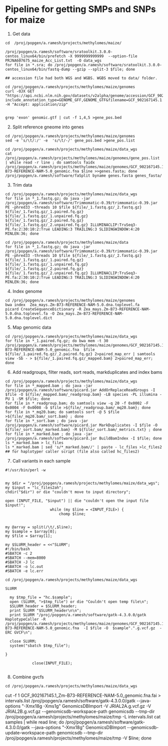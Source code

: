 # Pipeline for getting SMPs and SNPs for maize

1. Get data
```
cd  /proj/popgen/a.ramesh/projects/methylomes/maize/

/proj/popgen/a.ramesh/software/sratoolkit.3.0.0-centos_linux64/bin/prefetch -X 9999999999999  --option-file PRJNA607675_maize_Acc_List.txt  -O data_wgs
for file in *.sra; do /proj/popgen/a.ramesh/software/sratoolkit.3.0.0-centos_linux64/bin/fastq-dump --gzip --split-3 $file; done

## accession file had both WGS and WGBS. WGBS moved to data/ folder.

cd /proj/popgen/a.ramesh/projects/methylomes/maize/genomes
curl -OJX GET "https://api.ncbi.nlm.nih.gov/datasets/v2alpha/genome/accession/GCF_902167145.1/download?include_annotation_type=GENOME_GFF,GENOME_GTF&filename=GCF_902167145.1.zip" -H "Accept: application/zip"


grep 'exon' genomic.gtf | cut -f 1,4,5 >gene_pos.bed
```
2. Split reference gneome into genes
```
cd /proj/popgen/a.ramesh/projects/methylomes/maize/genomes
sed -e 's/\t/:/' -e  's/\t/-/' gene_pos.bed >gene_pos.list

cd /proj/popgen/a.ramesh/projects/methylomes/maize/data_wgs
cat /proj/popgen/a.ramesh/projects/methylomes/maize/genomes/gene_pos.list | while read -r line ; do samtools faidx /proj/popgen/a.ramesh/projects/methylomes/maize/genomes/GCF_902167145.1_Zm-B73-REFERENCE-NAM-5.0_genomic.fna $line >>genes.fasta; done
/proj/popgen/a.ramesh/software/faSplit byname genes.fasta genes_fasta/
```

3. Trim data
```
cd /proj/popgen/a.ramesh/projects/methylomes/maize/data_wgs
for file in *_1.fastq.gz; do java -jar /proj/popgen/a.ramesh/software/Trimmomatic-0.39/trimmomatic-0.39.jar PE -phred33 -threads 10 $file ${file/_1.fastq.gz/_2.fastq.gz} ${file/_1.fastq.gz/_1.paired.fq.gz} ${file/_1.fastq.gz/_1.unpaired.fq.gz} ${file/_1.fastq.gz/_2.paired.fq.gz} ${file/_1.fastq.gz/_2.unpaired.fq.gz} ILLUMINACLIP:TruSeq3-PE.fa:2:30:10:2:True LEADING:3 TRAILING:3 SLIDINGWINDOW:4:20 MINLEN:36; done

cd /proj/popgen/a.ramesh/projects/methylomes/maize/data
for file in *_1.fastq.gz; do java -jar /proj/popgen/a.ramesh/software/Trimmomatic-0.39/trimmomatic-0.39.jar PE -phred33 -threads 10 $file ${file/_1.fastq.gz/_2.fastq.gz} ${file/_1.fastq.gz/_1.paired.fq.gz} ${file/_1.fastq.gz/_1.unpaired.fq.gz} ${file/_1.fastq.gz/_2.paired.fq.gz} ${file/_1.fastq.gz/_2.unpaired.fq.gz} ILLUMINACLIP:TruSeq3-PE.fa:2:30:10:2:True LEADING:3 TRAILING:3 SLIDINGWINDOW:4:20 MINLEN:36; done
```

4. Index genome
```
cd /proj/popgen/a.ramesh/projects/methylomes/maize/genomes
bwa index  Zea_mays.Zm-B73-REFERENCE-NAM-5.0.dna.toplevel.fa
picard CreateSequenceDictionary -R Zea_mays.Zm-B73-REFERENCE-NAM-5.0.dna.toplevel.fa -O Zea_mays.Zm-B73-REFERENCE-NAM-5.0.dna.toplevel.dict
```

5. Map genomic data
```
cd /proj/popgen/a.ramesh/projects/methylomes/maize/data_wgs
for file in *_1.paired.fq.gz; do bwa mem -t 30 /proj/popgen/a.ramesh/projects/methylomes/maize/genomes/GCF_902167145.1_Zm-B73-REFERENCE-NAM-5.0_genomic.fna  $file ${file/_1.paired.fq.gz/_2.paired.fq.gz} 2>paired_map_err | samtools view -Sb - > ${file/_1.paired.fq.gz/_mapped.bam} 2>paired_map_err; done
```

6. Add readgroups, filter reads, sort reads, markduplicates and index bams
```
cd /proj/popgen/a.ramesh/projects/methylomes/maize/data_wgs
for file in *_mapped.bam ; do java -jar /proj/popgen/a.ramesh/software/picard.jar AddOrReplaceReadGroups -I $file -O ${file/_mapped.bam/_readgroup.bam} -LB species -PL illumina -PU 1 -SM $file; done
for file in *_readgroup.bam; do samtools view -q 20 -f 0x0002 -F 0x0004 -F 0x0008 -b $file >${file/_readgroup.bam/_mq20.bam}; done
for file in *_mq20.bam; do samtools sort -@ 5 $file >${file/_mq20.bam/_sort.bam} ; done
for file in *_sort.bam ; do java -jar /proj/popgen/a.ramesh/software/picard.jar MarkDuplicates -I $file -O ${file/_sort.bam/_marked.bam} -M ${file/_sort.bam/_metrics.txt} ; done
for file in *_marked.bam ; do java -jar /proj/popgen/a.ramesh/software/picard.jar BuildBamIndex -I $file; done
ls *_marked.bam > lc_files
ls *_marked.bam | sed 's/*_marked.bam//' | paste - lc_files >lc_files2 ## for haplotyper caller script (file also called hc_files2)
```

7. Call variants in each sample
```
#!/usr/bin/perl -w


my $dir = "/proj/popgen/a.ramesh/projects/methylomes/maize/data_wgs";
my $input = "lc_files2ah";
chdir("$dir") or die "couldn't move to input directory";

open (INPUT_FILE, "$input") || die "couldn't open the input file $input!";
                    while (my $line = <INPUT_FILE>) {
                        chomp $line;


my @array = split(/\t/,$line);
my $sample = $array[0];
my $file = $array[1];

my $SLURM_header = <<"SLURM";
#!/bin/bash
#SBATCH -c 2
#SBATCH --mem=8000
#SBATCH -J lc
#SBATCH -o lc.out
#SBATCH -e lc.err

cd /proj/popgen/a.ramesh/projects/methylomes/maize/data_wgs

SLURM

  my $tmp_file = "hc.$sample";
  open (SLURM, ">$tmp_file") or die "Couldn't open temp file\n";
  $SLURM_header = $SLURM_header;
  print SLURM "$SLURM_header\n\n";
  print SLURM "/proj/popgen/a.ramesh/software/gatk-4.3.0.0/gatk HaplotypeCaller -R /proj/popgen/a.ramesh/projects/methylomes/maize/genomes/GCF_902167145.1_Zm-B73-REFERENCE-NAM-5.0_genomic.fna  -I $file -O  $sample".".g.vcf.gz  -ERC GVCF\n";
  
  close SLURM;
  system("sbatch $tmp_file");

}

            close(INPUT_FILE);


```

8. Combine gvcfs
```
cd /proj/popgen/a.ramesh/projects/methylomes/maize/data_wgs
```


cut -f 1 GCF_902167145.1_Zm-B73-REFERENCE-NAM-5.0_genomic.fna.fai > intervals.list
/proj/popgen/a.ramesh/software/gatk-4.3.0.0/gatk --java-options "-Xmx18g -Xms1g" GenomicsDBImport -V JRIAL2A.g.vcf.gz -V JRIAL2B.g.vcf.gz  --genomicsdb-workspace-path genomicsdb --tmp-dir /proj/popgen/a.ramesh/projects/methylomes/maize/tmp -L intervals.list
cat samples | while read line; do /proj/popgen/a.ramesh/software/gatk-4.3.0.0/gatk --java-options "-Xmx18g" GenomicsDBImport --genomicsdb-update-workspace-path genomicsdb --tmp-dir /proj/popgen/a.ramesh/projects/methylomes/maize/tmp -V $line; done
```

